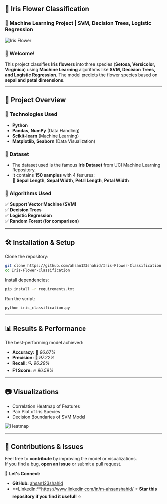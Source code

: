 

## 🌸 **Iris Flower Classification**  
### 📌 **Machine Learning Project | SVM, Decision Trees, Logistic Regression**  

![Iris Flower](https://upload.wikimedia.org/wikipedia/commons/4/41/Iris_versicolor_3.jpg)  

### 👋 Welcome!  
This project classifies **Iris flowers** into three species (**Setosa, Versicolor, Virginica**) using **Machine Learning** algorithms like **SVM, Decision Trees, and Logistic Regression**. The model predicts the flower species based on **sepal and petal dimensions**.  

---

## 🚀 **Project Overview**  
### 🔹 **Technologies Used**  
- **Python**  
- **Pandas, NumPy** (Data Handling)  
- **Scikit-learn** (Machine Learning)  
- **Matplotlib, Seaborn** (Data Visualization)  

### 🔹 **Dataset**  
- The dataset used is the famous **Iris Dataset** from UCI Machine Learning Repository.  
- It contains **150 samples** with 4 features:  
  📌 **Sepal Length**, **Sepal Width**, **Petal Length**, **Petal Width**  

### 🔹 **Algorithms Used**  
✅ **Support Vector Machine (SVM)**  
✅ **Decision Trees**  
✅ **Logistic Regression**  
✅ **Random Forest (for comparison)**  

---

## 🛠️ **Installation & Setup**  

Clone the repository:  
```bash
git clone https://github.com/ahsan123shahid/Iris-Flower-Classification.git
cd Iris-Flower-Classification
```

Install dependencies:  
```bash
pip install -r requirements.txt
```

Run the script:  
```bash
python iris_classification.py
```

---

## 📊 **Results & Performance**  
The best-performing model achieved:  
- **Accuracy:** 🎯 *96.67%*  
- **Precision:** 📌 *97.22%*  
- **Recall:** 🔍 *96.29%*  
- **F1 Score:** 🔥 *96.59%*  

---

## 📷 **Visualizations**  
- Correlation Heatmap of Features  
- Pair Plot of Iris Species  
- Decision Boundaries of SVM Model  

![Heatmap](https://upload.wikimedia.org/wikipedia/commons/e/ed/Pearson_correlation_of_sepal_length_and_width.svg)  

---

## 🤝 **Contributions & Issues**  
Feel free to **contribute** by improving the model or visualizations.  
If you find a bug, **open an issue** or submit a pull request.  

📩 **Let's Connect:**  
- **GitHub:** [ahsan123shahid](https://github.com/ahsan123shahid)  
- **LinkedIn:**https://www.linkedin.com/in/m-ahsanshahid/
⭐ **Star this repository if you find it useful!** ⭐  

